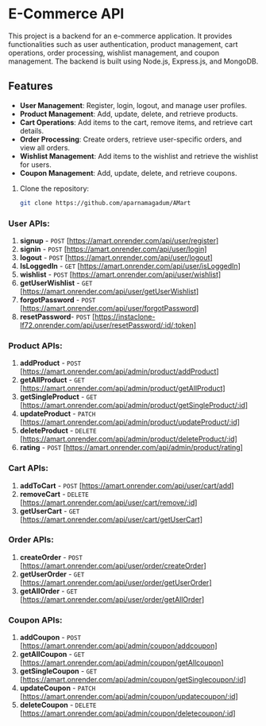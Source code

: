 # E-Commerce API

This project is a backend for an e-commerce application. It provides functionalities such as user authentication, product management, cart operations, order processing, wishlist management, and coupon management. The backend is built using Node.js, Express.js, and MongoDB.

## Features

- **User Management**: Register, login, logout, and manage user profiles.
- **Product Management**: Add, update, delete, and retrieve products.
- **Cart Operations**: Add items to the cart, remove items, and retrieve cart details.
- **Order Processing**: Create orders, retrieve user-specific orders, and view all orders.
- **Wishlist Management**: Add items to the wishlist and retrieve the wishlist for users.
- **Coupon Management**: Add, update, delete, and retrieve coupons.

1. Clone the repository:
   ```bash
   git clone https://github.com/aparnamagadum/AMart

### User APIs:
1. **signup** - `POST` [https://amart.onrender.com/api/user/register]
2. **signin** - `POST` [https://amart.onrender.com/api/user/login]
3. **logout** - `POST` [https://amart.onrender.com/api/user/logout]
4. **IsLoggedIn** - `GET` [https://amart.onrender.com/api/user/isLoggedIn]
5. **wishlist** - `POST` [https://amart.onrender.com/api/user/wishlist]
6. **getUserWishlist** - `GET` [https://amart.onrender.com/api/user/getUserWishlist]
7. **forgotPassword** - `POST` [https://amart.onrender.com/api/user/forgotPassword]
8. **resetPassword**- `POST` [https://instaclone-lf72.onrender.com/api/user/resetPassword/:id/:token]

### Product APIs:
1. **addProduct** - `POST` [https://amart.onrender.com/api/admin/product/addProduct]
2. **getAllProduct** - `GET` [https://amart.onrender.com/api/admin/product/getAllProduct]
3. **getSingleProduct** - `GET` [https://amart.onrender.com/api/admin/product/getSingleProduct/:id]
4. **updateProduct** - `PATCH` [https://amart.onrender.com/api/admin/product/updateProduct/:id]
5. **deleteProduct** - `DELETE` [https://amart.onrender.com/api/admin/product/deleteProduct/:id]
6. **rating** - `POST` [https://amart.onrender.com/api/admin/product/rating]

### Cart APIs:
1. **addToCart** - `POST` [https://amart.onrender.com/api/user/cart/add]
2. **removeCart** - `DELETE` [https://amart.onrender.com/api/user/cart/remove/:id]
3. **getUserCart** - `GET` [https://amart.onrender.com/api/user/cart/getUserCart]

### Order APIs:
1. **createOrder** - `POST` [https://amart.onrender.com/api/user/order/createOrder]
2. **getUserOrder** - `GET` [https://amart.onrender.com/api/user/order/getUserOrder]
3. **getAllOrder** - `GET` [https://amart.onrender.com/api/user/order/getAllOrder]

### Coupon APIs:
1. **addCoupon** - `POST` [https://amart.onrender.com/api/admin/coupon/addcoupon]
2. **getAllCoupon** - `GET` [https://amart.onrender.com/api/admin/coupon/getAllcoupon]
3. **getSingleCoupon** - `GET` [https://amart.onrender.com/api/admin/coupon/getSinglecoupon/:id]
4. **updateCoupon** - `PATCH` [https://amart.onrender.com/api/admin/coupon/updatecoupon/:id]
5. **deleteCoupon** - `DELETE` [https://amart.onrender.com/api/admin/coupon/deletecoupon/:id]


